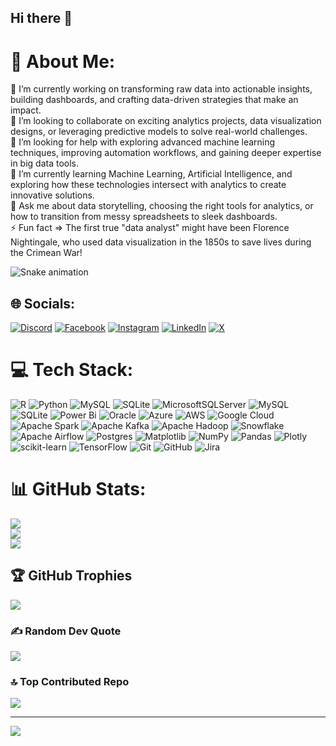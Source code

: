 ## Hi there 👋
# 💫 About Me:
🔭 I’m currently working on transforming raw data into actionable insights, building dashboards, and crafting data-driven strategies that make an impact.<br>👯 I’m looking to collaborate on exciting analytics projects, data visualization designs, or leveraging predictive models to solve real-world challenges.<br>🤝 I’m looking for help with exploring advanced machine learning techniques, improving automation workflows, and gaining deeper expertise in big data tools.<br>🌱 I’m currently learning Machine Learning, Artificial Intelligence, and exploring how these technologies intersect with analytics to create innovative solutions.<br>💬 Ask me about data storytelling, choosing the right tools for analytics, or how to transition from messy spreadsheets to sleek dashboards.<br>⚡ Fun fact => The first true "data analyst" might have been Florence Nightingale, who used data visualization in the 1850s to save lives during the Crimean War!

<img src="https://raw.githubusercontent.com/sanaurrehmanarain/sanaurrehmanarain/output/snake.svg" alt="Snake animation" />

###


## 🌐 Socials:
[![Discord](https://img.shields.io/badge/Discord-%237289DA.svg?logo=discord&logoColor=white)](https://discord.gg/sanaurrehmanarain) [![Facebook](https://img.shields.io/badge/Facebook-%231877F2.svg?logo=Facebook&logoColor=white)](https://facebook.com/https://www.facebook.com/shani.altaf) [![Instagram](https://img.shields.io/badge/Instagram-%23E4405F.svg?logo=Instagram&logoColor=white)](https://instagram.com/https://www.instagram.com/sanaurrehmanarain/) [![LinkedIn](https://img.shields.io/badge/LinkedIn-%230077B5.svg?logo=linkedin&logoColor=white)](https://linkedin.com/in/www.linkedin.com/in/sana-ur-rehman-arain) [![X](https://img.shields.io/badge/X-black.svg?logo=X&logoColor=white)](https://x.com/@sanaurrehman88) 

# 💻 Tech Stack:
![R](https://img.shields.io/badge/r-%23276DC3.svg?style=for-the-badge&logo=r&logoColor=white) ![Python](https://img.shields.io/badge/python-3670A0?style=for-the-badge&logo=python&logoColor=ffdd54) ![MySQL](https://img.shields.io/badge/mysql-4479A1.svg?style=for-the-badge&logo=mysql&logoColor=white) ![SQLite](https://img.shields.io/badge/sqlite-%2307405e.svg?style=for-the-badge&logo=sqlite&logoColor=white) ![MicrosoftSQLServer](https://img.shields.io/badge/Microsoft%20SQL%20Server-CC2927?style=for-the-badge&logo=microsoft%20sql%20server&logoColor=white) ![MySQL](https://img.shields.io/badge/mysql-4479A1.svg?style=for-the-badge&logo=mysql&logoColor=white) ![SQLite](https://img.shields.io/badge/sqlite-%2307405e.svg?style=for-the-badge&logo=sqlite&logoColor=white) ![Power Bi](https://img.shields.io/badge/power_bi-F2C811?style=for-the-badge&logo=powerbi&logoColor=black) ![Oracle](https://img.shields.io/badge/Oracle-F80000?style=for-the-badge&logo=oracle&logoColor=white) ![Azure](https://img.shields.io/badge/azure-%230072C6.svg?style=for-the-badge&logo=microsoftazure&logoColor=white) ![AWS](https://img.shields.io/badge/AWS-%23FF9900.svg?style=for-the-badge&logo=amazon-aws&logoColor=white) ![Google Cloud](https://img.shields.io/badge/GoogleCloud-%234285F4.svg?style=for-the-badge&logo=google-cloud&logoColor=white) ![Apache Spark](https://img.shields.io/badge/Apache%20Spark-FDEE21?style=for-the-badge&logo=apachespark&logoColor=black) ![Apache Kafka](https://img.shields.io/badge/Apache%20Kafka-000?style=for-the-badge&logo=apachekafka) ![Apache Hadoop](https://img.shields.io/badge/Apache%20Hadoop-66CCFF?style=for-the-badge&logo=apachehadoop&logoColor=black) ![Snowflake](https://img.shields.io/badge/snowflake-%2329B5E8.svg?style=for-the-badge&logo=snowflake&logoColor=white) ![Apache Airflow](https://img.shields.io/badge/Apache%20Airflow-017CEE?style=for-the-badge&logo=Apache%20Airflow&logoColor=white) ![Postgres](https://img.shields.io/badge/postgres-%23316192.svg?style=for-the-badge&logo=postgresql&logoColor=white) ![Matplotlib](https://img.shields.io/badge/Matplotlib-%23ffffff.svg?style=for-the-badge&logo=Matplotlib&logoColor=black) ![NumPy](https://img.shields.io/badge/numpy-%23013243.svg?style=for-the-badge&logo=numpy&logoColor=white) ![Pandas](https://img.shields.io/badge/pandas-%23150458.svg?style=for-the-badge&logo=pandas&logoColor=white) ![Plotly](https://img.shields.io/badge/Plotly-%233F4F75.svg?style=for-the-badge&logo=plotly&logoColor=white) ![scikit-learn](https://img.shields.io/badge/scikit--learn-%23F7931E.svg?style=for-the-badge&logo=scikit-learn&logoColor=white) ![TensorFlow](https://img.shields.io/badge/TensorFlow-%23FF6F00.svg?style=for-the-badge&logo=TensorFlow&logoColor=white) ![Git](https://img.shields.io/badge/git-%23F05033.svg?style=for-the-badge&logo=git&logoColor=white) ![GitHub](https://img.shields.io/badge/github-%23121011.svg?style=for-the-badge&logo=github&logoColor=white) ![Jira](https://img.shields.io/badge/jira-%230A0FFF.svg?style=for-the-badge&logo=jira&logoColor=white)
# 📊 GitHub Stats:
![](https://github-readme-stats.vercel.app/api?username=Sanaurrehmanarain&theme=shades-of-purple&hide_border=false&include_all_commits=false&count_private=false)<br/>
![](https://github-readme-streak-stats.herokuapp.com/?user=Sanaurrehmanarain&theme=shades-of-purple&hide_border=false)<br/>
![](https://github-readme-stats.vercel.app/api/top-langs/?username=Sanaurrehmanarain&theme=shades-of-purple&hide_border=false&include_all_commits=false&count_private=false&layout=compact)

## 🏆 GitHub Trophies
![](https://github-profile-trophy.vercel.app/?username=Sanaurrehmanarain&theme=radical&no-frame=false&no-bg=true&margin-w=4)

### ✍️ Random Dev Quote
![](https://quotes-github-readme.vercel.app/api?type=horizontal&theme=radical)

### 🔝 Top Contributed Repo
![](https://github-contributor-stats.vercel.app/api?username=Sanaurrehmanarain&limit=5&theme=dark&combine_all_yearly_contributions=true)

---
[![](https://visitcount.itsvg.in/api?id=Sanaurrehmanarain&icon=0&color=0)](https://visitcount.itsvg.in)

<!-- Proudly created with GPRM ( https://gprm.itsvg.in ) -->
